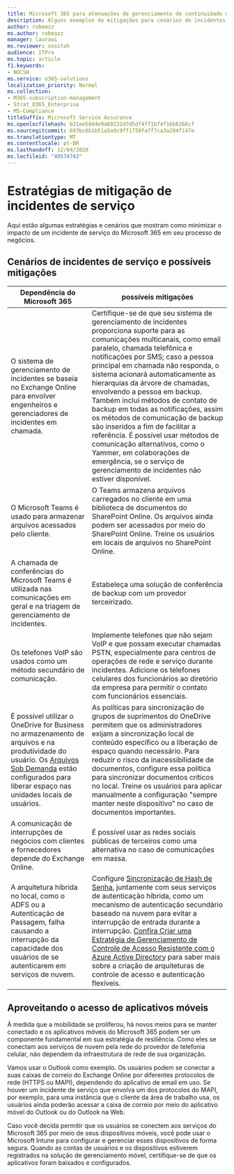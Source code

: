 ```yaml
---
title: Microsoft 365 para atenuações de gerenciamento de continuidade de negócios corporativos
description: Alguns exemplos de mitigações para cenários de incidentes de serviço do Microsoft 365.
author: robmazz
ms.author: robmazz
manager: laurawi
ms.reviewer: sosstah
audience: ITPro
ms.topic: article
f1.keywords:
- NOCSH
ms.service: o365-solutions
localization_priority: Normal
ms.collection:
- M365-subscription-management
- Strat_O365_Enterprise
- MS-Compliance
titleSuffix: Microsoft Service Assurance
ms.openlocfilehash: b31ee58d4e9a60232d7d5df4ff1bf4f16b6266cf
ms.sourcegitcommit: 693bc6b1b51a5a9c9ff1758fa7f7ca3a204f147e
ms.translationtype: MT
ms.contentlocale: pt-BR
ms.lasthandoff: 12/04/2020
ms.locfileid: "49574743"
---
```

# <a name="service-incident-mitigation-strategies"></a>Estratégias de mitigação de incidentes de serviço

Aqui estão algumas estratégias e cenários que mostram como minimizar o impacto de um incidente de serviço do Microsoft 365 em seu processo de negócios.

## <a name="service-incident-scenarios-and-potential-mitigations"></a>Cenários de incidentes de serviço e possíveis mitigações

|Dependência do Microsoft 365|possíveis mitigações|
|---------|---------|
|O sistema de gerenciamento de incidentes se baseia no Exchange Online para envolver engenheiros e gerenciadores de incidentes em chamada.|Certifique-se de que seu sistema de gerenciamento de incidentes proporciona suporte para as comunicações multicanais, como email paralelo, chamada telefônica e notificações por SMS; caso a pessoa principal em chamada não responda, o sistema acionará automaticamente as hierarquias da árvore de chamadas, envolvendo a pessoa em backup. Também inclui métodos de contato de backup em todas as notificações, assim os métodos de comunicação de backup são inseridos a fim de facilitar a referência. É possível usar métodos de comunicação alternativos, como o Yammer, em colaborações de emergência, se o serviço de gerenciamento de incidentes não estiver disponível.|
|O Microsoft Teams é usado para armazenar arquivos acessados pelo cliente.|O Teams armazena arquivos carregados no cliente em uma biblioteca de documentos do SharePoint Online. Os arquivos ainda podem ser acessados por meio do SharePoint Online. Treine os usuários em locais de arquivos no SharePoint Online.|
|A chamada de conferências do Microsoft Teams é utilizada nas comunicações em geral e na triagem de gerenciamento de incidentes.|Estabeleça uma solução de conferência de backup com um provedor terceirizado.|
|Os telefones VoIP são usados como um método secundário de comunicação.|Implemente telefones que não sejam VoIP e que possam executar chamadas PSTN, especialmente para centros de operações de rede e serviço durante incidentes. Adicione os telefones celulares dos funcionários ao diretório da empresa para permitir o contato com funcionários essenciais.|
|É possível utilizar o OneDrive for Business no armazenamento de arquivos e na produtividade do usuário. Os [Arquivos Sob Demanda](https://techcommunity.microsoft.com/t5/Microsoft-OneDrive-Blog/OneDrive-Files-On-Demand-For-The-Enterprise/ba-p/117234) estão configurados para liberar espaço nas unidades locais de usuários.|As políticas para sincronização de grupos de suprimentos do OneDrive permitem que os administradores exijam a sincronização local de conteúdo específico ou a liberação de espaço quando necessário. Para reduzir o risco da inacessibilidade de documentos, configure essa política para sincronizar documentos críticos no local. Treine os usuários para aplicar manualmente a configuração "sempre manter neste dispositivo" no caso de documentos importantes.|
|A comunicação de interrupções de negócios com clientes e fornecedores depende do Exchange Online.|É possível usar as redes sociais públicas de terceiros como uma alternativa no caso de comunicações em massa.
|A arquitetura híbrida no local, como o ADFS ou a Autenticação de Passagem, falha causando a interrupção da capacidade dos usuários de se autenticarem em serviços de nuvem.|Configure [Sincronização de Hash de Senha](https://docs.microsoft.com/azure/active-directory/authentication/concept-resilient-controls#deploy-password-hash-sync-even-if-you-are-federated-or-use-pass-through-authentication), juntamente com seus serviços de autenticação híbrida, como um mecanismo de autenticação secundário baseado na nuvem para evitar a interrupção de entrada durante a interrupção. [Confira Criar uma Estratégia de Gerenciamento de Controle de Acesso Resistente com o Azure Active Directory](https://docs.microsoft.com/azure/active-directory/authentication/concept-resilient-controls) para saber mais sobre a criação de arquiteturas de controle de acesso e autenticação flexíveis.|  

## <a name="leveraging-mobile-app-access"></a>Aproveitando o acesso de aplicativos móveis

À medida que a mobilidade se proliferou, há novos meios para se manter conectado e os aplicativos móveis do Microsoft 365 podem ser um componente fundamental em sua estratégia de resiliência. Como eles se conectam aos serviços de nuvem pela rede do provedor de telefonia celular, não dependem da infraestrutura de rede de sua organização.

Vamos usar o Outlook como exemplo. Os usuários podem se conectar a suas caixas de correio do Exchange Online por diferentes protocolos de rede (HTTPS ou MAPI), dependendo do aplicativo de email em uso. Se houver um incidente de serviço que envolva um dos protocolos do MAPI, por exemplo, para uma instância que o cliente da área de trabalho usa, os usuários ainda poderão acessar a caixa de correio por meio do aplicativo móvel do Outlook ou do Outlook na Web.
  
Caso você decida permitir que os usuários se conectem aos serviços do Microsoft 365 por meio de seus dispositivos móveis, você pode usar o Microsoft Intune para configurar e gerenciar esses dispositivos de forma segura. Quando as contas de usuários e os dispositivos estiverem registrados na solução de gerenciamento móvel, certifique-se de que os aplicativos foram baixados e configurados.

